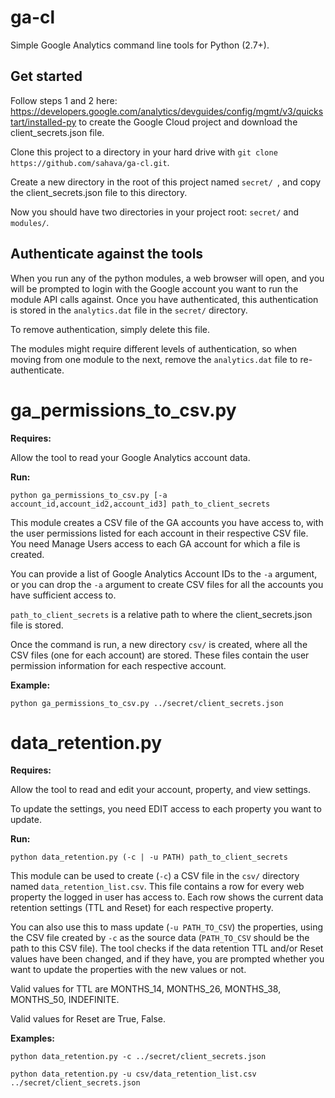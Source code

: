 # ga-cl

Simple Google Analytics command line tools for Python (2.7+).

## Get started

Follow steps 1 and 2 here: https://developers.google.com/analytics/devguides/config/mgmt/v3/quickstart/installed-py to create the Google Cloud project and download the client_secrets.json file.

Clone this project to a directory in your hard drive with `git clone https://github.com/sahava/ga-cl.git`.

Create a new directory in the root of this project named `secret/ `, and copy the client_secrets.json file to this directory.

Now you should have two directories in your project root: `secret/` and `modules/`.

## Authenticate against the tools

When you run any of the python modules, a web browser will open, and you will be prompted to login with the Google account you want to run the module API calls against. Once you have authenticated, this authentication is stored in the `analytics.dat` file in the `secret/` directory.

To remove authentication, simply delete this file.

The modules might require different levels of authentication, so when moving from one module to the next, remove the `analytics.dat` file to re-authenticate.

# ga_permissions_to_csv.py

**Requires:**

Allow the tool to read your Google Analytics account data.

**Run:**

`python ga_permissions_to_csv.py [-a account_id,account_id2,account_id3] path_to_client_secrets`

This module creates a CSV file of the GA accounts you have access to, with the user permissions listed for each account in their respective CSV file. You need Manage Users access to each GA account for which a file is created.

You can provide a list of Google Analytics Account IDs to the `-a` argument, or you can drop the `-a` argument to create CSV files for all the accounts you have sufficient access to.

`path_to_client_secrets` is a relative path to where the client_secrets.json file is stored.

Once the command is run, a new directory `csv/` is created, where all the CSV files (one for each account) are stored. These files contain the user permission information for each respective account.

**Example:**

`python ga_permissions_to_csv.py ../secret/client_secrets.json`

# data_retention.py

**Requires:**

Allow the tool to read and edit your account, property, and view settings.

To update the settings, you need EDIT access to each property you want to update.

**Run:**

`python data_retention.py (-c | -u PATH) path_to_client_secrets`

This module can be used to create (`-c`) a CSV file in the `csv/` directory named `data_retention_list.csv`. This file contains a row for every web property the logged in user has access to. Each row shows the current data retention settings (TTL and Reset) for each respective property.

You can also use this to mass update (`-u PATH_TO_CSV`) the properties, using the CSV file created by `-c` as the source data (`PATH_TO_CSV` should be the path to this CSV file). The tool checks if the data retention TTL and/or Reset values have been changed, and if they have, you are prompted whether you want to update the properties with the new values or not.

Valid values for TTL are MONTHS_14, MONTHS_26, MONTHS_38, MONTHS_50, INDEFINITE.

Valid values for Reset are True, False.

**Examples:**

`python data_retention.py -c ../secret/client_secrets.json`

`python data_retention.py -u csv/data_retention_list.csv ../secret/client_secrets.json`
